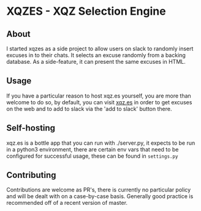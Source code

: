 # XQZES - XQZ Selection Engine

## About
I started xqzes as a side project to allow users on
slack to randomly insert excuses in to their chats.
It selects an excuse randomly from a backing database.
As a side-feature, it can present the same excuses in HTML.

## Usage
If you have a particular reason to host xqz.es yourself, you
are more than welcome to do so, by default, you can visit
[xqz.es](https://xqz.es/) in order to get excuses on the web
and to add to slack via the 'add to slack' button there.

## Self-hosting
xqz.es is a bottle app that you can run with ./server.py,
it expects to be run in a python3 environment, there are
certain env vars that need to be configured for
successful usage, these can be found in `settings.py`

## Contributing
Contributions are welcome as PR's, there is currently
no particular policy and will be dealt with on a case-by-case
basis. Generally good practice is recommended off of a recent
version of master.
